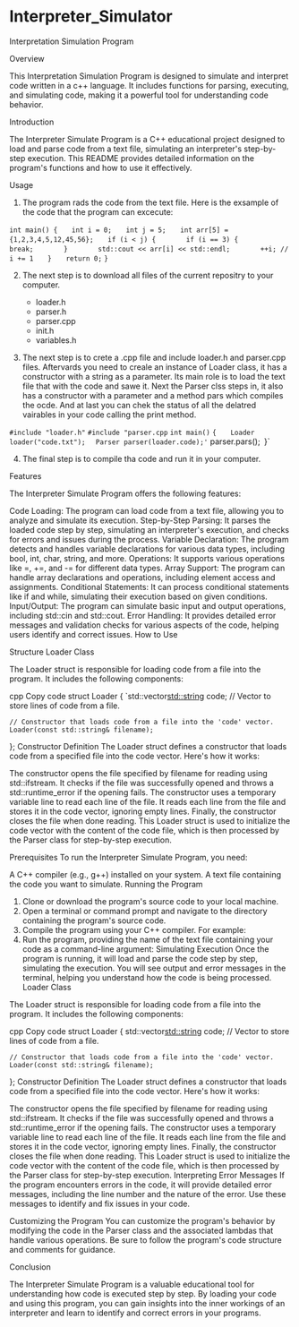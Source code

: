 # Interpreter_Simulator
Interpretation Simulation Program

Overview

This Interpretation Simulation Program is designed to simulate and interpret code written in a c++ language. It includes functions for parsing, executing, and simulating code, making it a powerful tool for understanding code behavior.

Introduction

The Interpreter Simulate Program is a C++ educational project designed to load and parse code from a text file, simulating an interpreter's step-by-step execution. This README provides detailed information on the program's functions and how to use it effectively.


Usage

1. The program rads the code from the text file. Here is the exsample of the code that the program can excecute:

`int main() {`
`	int i = 0;`
`	int j = 5;`
`	int arr[5] = {1,2,3,4,5,12,45,56};`
`	if (i < j) {`
`		if (i == 3) {`
`			break;`
`		}`
`		std::cout << arr[i] << std::endl;`
`		++i; // i += 1`
`	}`
`	return 0;`
`}`

2. The next step is to download all files of the current repositry to your computer. 
   * loader.h
   * parser.h
   * parser.cpp
   * init.h
   * variables.h

3. The next step is to crete a .cpp file and include loader.h and parser.cpp files. Aftervards you need to creale an instance of Loader class, it has a constructor with a string as a parameter. Its main role is to load the text file that with the code and sawe it. Next the Parser clss steps in, it also has a constructor with a parameter and a method pars which compiles the ocde. And at last you can chek the status of all the delatred vairables in your code calling the print method.

`#include "loader.h"`
`#include "parser.cpp`
`int main()`
`{`
`	Loader loader("code.txt");`
`	Parser parser(loader.code);'
`	parser.pars();`
`}`

4. The final step is to compile tha code and run it in your computer.


Features

The Interpreter Simulate Program offers the following features:

Code Loading: The program can load code from a text file, allowing you to analyze and simulate its execution.
Step-by-Step Parsing: It parses the loaded code step by step, simulating an interpreter's execution, and checks for errors and issues during the process.
Variable Declaration: The program detects and handles variable declarations for various data types, including bool, int, char, string, and more.
Operations: It supports various operations like =, +=, and -= for different data types.
Array Support: The program can handle array declarations and operations, including element access and assignments.
Conditional Statements: It can process conditional statements like if and while, simulating their execution based on given conditions.
Input/Output: The program can simulate basic input and output operations, including std::cin and std::cout.
Error Handling: It provides detailed error messages and validation checks for various aspects of the code, helping users identify and correct issues.
How to Use


Structure
Loader Class

The Loader struct is responsible for loading code from a file into the program. It includes the following components:

cpp
Copy code
struct Loader
{
    `std::vector<std::string> code; // Vector to store lines of code from a file.

    // Constructor that loads code from a file into the 'code' vector.
    Loader(const std::string& filename);
};
Constructor Definition
The Loader struct defines a constructor that loads code from a specified file into the code vector. Here's how it works:

The constructor opens the file specified by filename for reading using std::ifstream.
It checks if the file was successfully opened and throws a std::runtime_error if the opening fails.
The constructor uses a temporary variable line to read each line of the file.
It reads each line from the file and stores it in the code vector, ignoring empty lines.
Finally, the constructor closes the file when done reading.
This Loader struct is used to initialize the code vector with the content of the code file, which is then processed by the Parser class for step-by-step execution.


Prerequisites
To run the Interpreter Simulate Program, you need:

A C++ compiler (e.g., g++) installed on your system.
A text file containing the code you want to simulate.
Running the Program
1. Clone or download the program's source code to your local machine.
2. Open a terminal or command prompt and navigate to the directory containing the program's source code.
3. Compile the program using your C++ compiler. For example:
4. Run the program, providing the name of the text file containing your code as a command-line argument:
Simulating Execution
Once the program is running, it will load and parse the code step by step, simulating the execution. You will see output and error messages in the terminal, helping you understand how the code is being processed.
Loader Class

The Loader struct is responsible for loading code from a file into the program. It includes the following components:

cpp
Copy code
struct Loader
{
    std::vector<std::string> code; // Vector to store lines of code from a file.

    // Constructor that loads code from a file into the 'code' vector.
    Loader(const std::string& filename);
};
Constructor Definition
The Loader struct defines a constructor that loads code from a specified file into the code vector. Here's how it works:

The constructor opens the file specified by filename for reading using std::ifstream.
It checks if the file was successfully opened and throws a std::runtime_error if the opening fails.
The constructor uses a temporary variable line to read each line of the file.
It reads each line from the file and stores it in the code vector, ignoring empty lines.
Finally, the constructor closes the file when done reading.
This Loader struct is used to initialize the code vector with the content of the code file, which is then processed by the Parser class for step-by-step execution.
Interpreting Error Messages
If the program encounters errors in the code, it will provide detailed error messages, including the line number and the nature of the error. Use these messages to identify and fix issues in your code.

Customizing the Program
You can customize the program's behavior by modifying the code in the Parser class and the associated lambdas that handle various operations. Be sure to follow the program's code structure and comments for guidance.

Conclusion

The Interpreter Simulate Program is a valuable educational tool for understanding how code is executed step by step. By loading your code and using this program, you can gain insights into the inner workings of an interpreter and learn to identify and correct errors in your programs.
